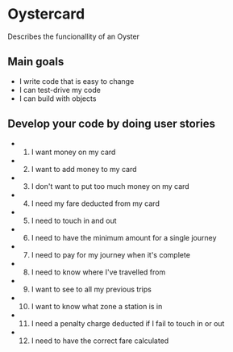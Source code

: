 # Oystercard

Describes the funcionallity of an Oyster
## Main goals

- I write code that is easy to change
- I can test-drive my code
- I can build with objects

## Develop your code by doing user stories
- 1. I want money on my card
- 2. I want to add money to my card
- 3. I don't want to put too much money on my card
- 4. I need my fare deducted from my card
- 5. I need to touch in and out
- 6. I need to have the minimum amount for a single journey
- 7. I need to pay for my journey when it's complete
- 8. I need to know where I've travelled from
- 9. I want to see to all my previous trips
- 10. I want to know what zone a station is in
- 11. I need a penalty charge deducted if I fail to touch in or out
- 12. I need to have the correct fare calculated


